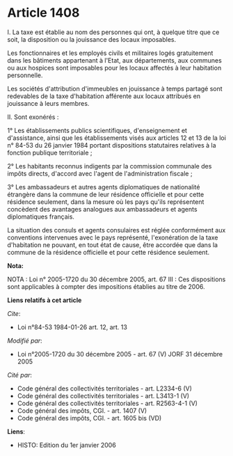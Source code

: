 # Article 1408

I. La taxe est établie au nom des personnes qui ont, à quelque titre que ce soit, la disposition ou la jouissance des locaux
imposables.

Les fonctionnaires et les employés civils et militaires logés gratuitement dans les bâtiments appartenant à l'Etat, aux
départements, aux communes ou aux hospices sont imposables pour les locaux affectés à leur habitation personnelle.

Les sociétés d'attribution d'immeubles en jouissance à temps partagé sont redevables de la taxe d'habitation afférente aux
locaux attribués en jouissance à leurs membres.

II. Sont exonérés :

1° Les établissements publics scientifiques, d'enseignement et d'assistance, ainsi que les établissements visés aux articles
12 et 13 de la loi n° 84-53 du 26 janvier 1984 portant dispositions statutaires relatives à la fonction publique
territoriale ;

2° Les habitants reconnus indigents par la commission communale des impôts directs, d'accord avec l'agent de l'administration
fiscale ;

3° Les ambassadeurs et autres agents diplomatiques de nationalité étrangère dans la commune de leur résidence officielle et
pour cette résidence seulement, dans la mesure où les pays qu'ils représentent concèdent des avantages analogues aux
ambassadeurs et agents diplomatiques français.

La situation des consuls et agents consulaires est réglée conformément aux conventions intervenues avec le pays représenté,
l'exonération de la taxe d'habitation ne pouvant, en tout état de cause, être accordée que dans la commune de la résidence
officielle et pour cette résidence seulement.

**Nota:**

NOTA : Loi n° 2005-1720 du 30 décembre 2005, art. 67 III : Ces dispositions sont applicables à compter des impositions
établies au titre de 2006.

**Liens relatifs à cet article**

_Cite_:

  - Loi n°84-53 1984-01-26 art. 12, art. 13

_Modifié par_:

  - Loi n°2005-1720 du 30 décembre 2005 - art. 67 (V) JORF 31 décembre 2005

_Cité par_:

  - Code général des collectivités territoriales - art. L2334-6 (V)
  - Code général des collectivités territoriales - art. L3413-1 (V)
  - Code général des collectivités territoriales - art. R2563-4-1 (V)
  - Code général des impôts, CGI. - art. 1407 (V)
  - Code général des impôts, CGI. - art. 1605 bis (VD)

**Liens**:

  - HISTO: Edition du 1er janvier 2006

